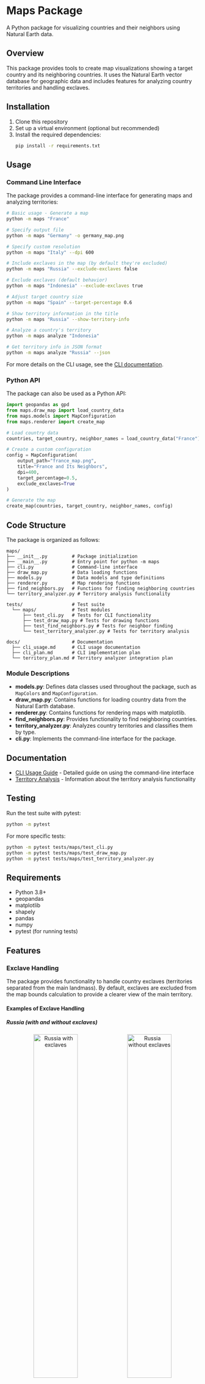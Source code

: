 # Maps Package

A Python package for visualizing countries and their neighbors using Natural Earth data.

## Overview

This package provides tools to create map visualizations showing a target country and its neighboring countries. It uses the Natural Earth vector database for geographic data and includes features for analyzing country territories and handling exclaves.

## Installation

1. Clone this repository
2. Set up a virtual environment (optional but recommended)
3. Install the required dependencies:
   ```bash
   pip install -r requirements.txt
   ```

## Usage

### Command Line Interface

The package provides a command-line interface for generating maps and analyzing territories:

```bash
# Basic usage - Generate a map
python -m maps "France"

# Specify output file
python -m maps "Germany" -o germany_map.png

# Specify custom resolution
python -m maps "Italy" --dpi 600

# Include exclaves in the map (by default they're excluded)
python -m maps "Russia" --exclude-exclaves false

# Exclude exclaves (default behavior)
python -m maps "Indonesia" --exclude-exclaves true

# Adjust target country size
python -m maps "Spain" --target-percentage 0.6

# Show territory information in the title
python -m maps "Russia" --show-territory-info

# Analyze a country's territory
python -m maps analyze "Indonesia"

# Get territory info in JSON format
python -m maps analyze "Russia" --json
```

For more details on the CLI usage, see the [CLI documentation](docs/cli_usage.md).

### Python API

The package can also be used as a Python API:

```python
import geopandas as gpd
from maps.draw_map import load_country_data
from maps.models import MapConfiguration
from maps.renderer import create_map

# Load country data
countries, target_country, neighbor_names = load_country_data("France")

# Create a custom configuration
config = MapConfiguration(
    output_path="france_map.png",
    title="France and Its Neighbors",
    dpi=400,
    target_percentage=0.5,
    exclude_exclaves=True
)

# Generate the map
create_map(countries, target_country, neighbor_names, config)
```

## Code Structure

The package is organized as follows:

```
maps/
├── __init__.py         # Package initialization
├── __main__.py         # Entry point for python -m maps
├── cli.py              # Command-line interface
├── draw_map.py         # Data loading functions
├── models.py           # Data models and type definitions
├── renderer.py         # Map rendering functions
├── find_neighbors.py   # Functions for finding neighboring countries
└── territory_analyzer.py # Territory analysis functionality

tests/                  # Test suite
  └── maps/             # Test modules
      ├── test_cli.py   # Tests for CLI functionality
      ├── test_draw_map.py # Tests for drawing functions
      ├── test_find_neighbors.py # Tests for neighbor finding
      └── test_territory_analyzer.py # Tests for territory analysis

docs/                   # Documentation
  ├── cli_usage.md      # CLI usage documentation
  ├── cli_plan.md       # CLI implementation plan
  └── territory_plan.md # Territory analyzer integration plan
```

### Module Descriptions

- **models.py**: Defines data classes used throughout the package, such as `MapColors` and `MapConfiguration`.
- **draw_map.py**: Contains functions for loading country data from the Natural Earth database.
- **renderer.py**: Contains functions for rendering maps with matplotlib.
- **find_neighbors.py**: Provides functionality to find neighboring countries.
- **territory_analyzer.py**: Analyzes country territories and classifies them by type.
- **cli.py**: Implements the command-line interface for the package.

## Documentation

- [CLI Usage Guide](docs/cli_usage.md) - Detailed guide on using the command-line interface
- [Territory Analysis](docs/territory_plan.md) - Information about the territory analysis functionality

## Testing

Run the test suite with pytest:

```bash
python -m pytest
```

For more specific tests:

```bash
python -m pytest tests/maps/test_cli.py
python -m pytest tests/maps/test_draw_map.py
python -m pytest tests/maps/test_territory_analyzer.py
```

## Requirements

- Python 3.8+
- geopandas
- matplotlib
- shapely
- pandas
- numpy
- pytest (for running tests)

## Features

### Exclave Handling

The package provides functionality to handle country exclaves (territories separated from the main landmass). By default, exclaves are excluded from the map bounds calculation to provide a clearer view of the main territory.

#### Examples of Exclave Handling

##### Russia (with and without exclaves)

<div align="center">
  <img src="examples/images/russia_with_exclaves.png" alt="Russia with exclaves" width="48%" />
  <img src="examples/images/russia_without_exclaves.png" alt="Russia without exclaves" width="48%" />
  <p><i>Left: Russia with all territories including Kaliningrad. Right: Russia with only the main landmass (96.3%).</i></p>
</div>

##### France (with and without exclaves)

<div align="center">
  <img src="examples/images/france_with_exclaves.png" alt="France with exclaves" width="48%" />
  <img src="examples/images/france_without_exclaves.png" alt="France without exclaves" width="48%" />
  <p><i>Left: France with all territories including overseas territories. Right: France with only the main landmass (88.5%).</i></p>
</div>

##### Indonesia (with and without exclaves)

<div align="center">
  <img src="examples/images/indonesia_with_exclaves.png" alt="Indonesia with exclaves" width="48%" />
  <img src="examples/images/indonesia_without_exclaves.png" alt="Indonesia without exclaves" width="48%" />
  <p><i>Left: Indonesia with all islands. Right: Indonesia with only the largest island (28.1%).</i></p>
</div>

### Territory Analysis

The package includes a territory analyzer that can classify countries based on their geometric properties:

- **Continuous Landmass**: Countries with a single continuous territory (e.g., Israel)
- **Countries with Exclaves**: Countries with significant territories separated from the main landmass (e.g., Russia with Kaliningrad)
- **Island Nations**: Countries composed of multiple islands where no single island represents a dominant portion of the total area (e.g., Indonesia)

Use the `analyze` command to get detailed information about a country's territory:

```bash
python -m maps analyze "Indonesia"
```

## Contributing

Contributions are welcome! Please feel free to submit a Pull Request.

## License

This project is licensed under the MIT License - see the LICENSE file for details.
